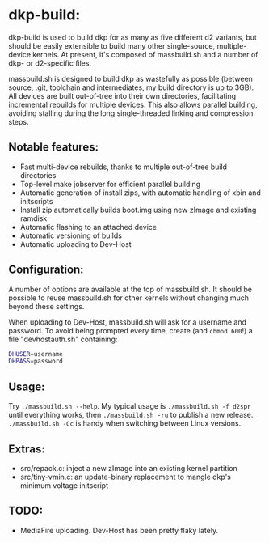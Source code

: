 dkp-build:
==========

dkp-build is used to build dkp for as many as five different d2 variants, but should be easily extensible to build many other single-source, multiple-device kernels.  At present, it's composed of massbuild.sh and a number of dkp- or d2-specific files.

massbuild.sh is designed to build dkp as wastefully as possible (between source, .git, toolchain and intermediates, my build directory is up to 3GB).  All devices are built out-of-tree into their own directories, facilitating incremental rebuilds for multiple devices.  This also allows parallel building, avoiding stalling during the long single-threaded linking and compression steps.

Notable features:
-----------------

- Fast multi-device rebuilds, thanks to multiple out-of-tree build directories
- Top-level make jobserver for efficient parallel building
- Automatic generation of install zips, with automatic handling of xbin and initscripts
- Install zip automatically builds boot.img using new zImage and existing ramdisk
- Automatic flashing to an attached device
- Automatic versioning of builds
- Automatic uploading to Dev-Host

Configuration:
--------------

A number of options are available at the top of massbuild.sh.  It should be possible to reuse massbuild.sh for other kernels without changing much beyond these settings.

When uploading to Dev-Host, massbuild.sh will ask for a username and password.  To avoid being prompted every time, create (and ```chmod 600```!) a file "devhostauth.sh" containing:
```sh
DHUSER=username
DHPASS=password
```

Usage:
------

Try ```./massbuild.sh --help```.  My typical usage is ```./massbuild.sh -f d2spr``` until everything works, then ```./massbuild.sh -ru``` to publish a new release.  ```./massbuild.sh -Cc``` is handy when switching between Linux versions.

Extras:
-------

- src/repack.c: inject a new zImage into an existing kernel partition
- src/tiny-vmin.c: an update-binary replacement to mangle dkp's minimum voltage initscript

TODO:
-----

- MediaFire uploading.  Dev-Host has been pretty flaky lately.

